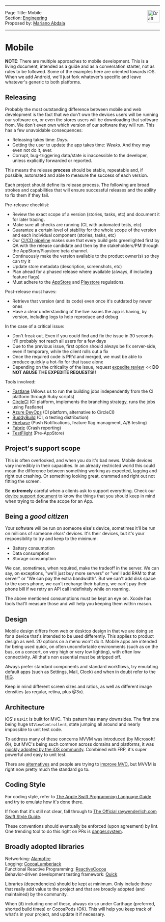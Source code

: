 ***
<img src="http://f.cl.ly/items/1Q3O263G3R0T1b1u1u0v/cb_draft_label.png" alt="Draft Content" title="Draft Content" height="40" align="right">

Page Title: Mobile  
Section: [Engineering](https://github.com/citrusbyte/citrusbyte-wiki/wiki/Engineering)  
Proposed by: [Mariano Abdala](https://github.com/citrusbyte/citrusbyte-wiki/wiki/Team-Introductions#mariano-abdala)
***

# Mobile

**NOTE**: There are multiple approaches to mobile development. This is a living document, intended as a guide and as a conversation starter, not as rules to be followed. Some of the examples here are oriented towards iOS. When we add Android, we'll just fork whatever's specific and leave whatever's generic to both platforms.

## Releasing

Probably the most outstanding difference between mobile and web development is the fact that we don't own the devices users will be running our software on, or even the stores users will be downloading that software from. We don't even own which version of our software they will run. This has a few unavoidable consequences:

* Releasing takes time: *Days*.
* Getting the user to update the app takes time: *Weeks*. And they may even not do it, ever.
* Corrupt, bug-triggering data/state is inaccessible to the developer, unless explicitly forwarded or reported.

This means the release **process** should be stable, repeatable and, if possible, automated and able to measure the success of each version.

Each project should define its release process. The following are broad strokes and capabilities that will ensure successful releases and the ability to fix them if they fail.

Pre-release checklist:
* Review the exact scope of a version (stories, tasks, etc) and document it for later tracing.
* Make sure all checks are running (CI, with automated tests, etc)
* Guarantee a certain level of stability for the whole scope of the version and each individual component (stories, tasks, etc)
* Our [CI/CD pipeline](/Documentation/continuous-integration.md) makes sure that every build gets greenlighted first by QA with the release candidate and then by the stakeholders/PM through the AppStore/Playstore beta channel.
* Continuously make the version available to the product owner(s) so they can try it
* Update store metadata (description, screenshots, etc)
* Plan ahead for a phased release where available (always, if including feature flags)
* Must adhere to the [AppStore](https://developer.apple.com/app-store/review/guidelines/) and [Playstore](https://play.google.com/about/developer-content-policy/) regulations.

Post-release must haves:
* Retrieve that version (and its code) even once it's outdated by newer ones
* Have a clear understanding of the live issues the app is having, by version, including logs to help reproduce and debug

In the case of a critical issue:
* Don't freak out. Even if you could find and fix the issue in 30 seconds it'll probably not reach all users for a few days
* Due to the previous issue, first option should always be fix server-side, even if temporary, while the client rolls out a fix
* Once the required code is PR'd and merged, we must be able to produce quickly a hot-fix for that issue alone
* Depending on the criticality of the issue, request [expedite review](https://developer.apple.com/contact/app-store/?topic=expedite) << **DO NOT ABUSE THE EXPEDITE REQUESTS!!**

Tools involved:
* [Fastlane](https://fastlane.tools) (Allows us to run the building jobs independently from the CI platform through Ruby scripts)
* [CircleCI](https://www.circleci.com/) (CI platform, implements the branching strategy, runs the jobs using Fastlane)
* [Azure DevOps](https://dev.azure.com/) (CI platform, alternative to CircleCI)
* [BuddyBuild](https://www.buddybuild.com) (CI, α testing distribution)
* [Firebase](https://firebase.google.com/) (Push Notifications, feature flag managment, A/B testing)
* [Fabric](https://get.fabric.io) (Crash reporting)
* [TestFlight](https://itunesconnect.apple.com) (Pre-AppStore)


## Project's support scope
This is often overlooked, and when you do it's bad news. Mobile devices vary incredibly in their capacities. In an already restricted world this could mean the difference between something working as expected, lagging and right out crashing. Or something looking great, crammed and right out not fitting the screen.

Be **extremely** careful when a clients ask to support everything. Check our [device support document](/Documentation/device-support-matrix.md) to know the things that you should keep in mind when trying to define the scope for an App.

## Being a _good citizen_
Your software will be run on someone else's device, sometimes it'll be run on millions of someone _elses_' devices. It's their devices, but it's your responsibility to try and keep to the minimum:
* Battery consumption
* Data consumption
* Storage consumption

We can, sometimes, when required, make the tradeoff in the server. We can say, on exceptions, "we'll just buy more servers" or "we'll add RAM to that server" or "We can pay the extra bandwidth". But we can't add disk space to the users phone, we can't recharge their battery, we can't pay their phone bill if we retry an API call indefinitely while on roaming.

The above mentioned consumptions must be kept an eye on. Xcode has tools that'll measure those and will help you keeping them within reason.

## Design
Mobile design differs from web or desktop design in that we are doing so for a device that's intended to be used differently. This applies to product design as well. 20 options on a menu won't do it. Mobile apps are intended for being used quick, on often uncomfortable environments (such as on the bus, on a concert, on very high or very low lighting), with often low connectivity. All that's non essential must be stripped off.

Always prefer standard components and standard workflows, try emulating default apps (such as Settings, Mail, Clock) and when in doubt refer to the [HIG](https://developer.apple.com/ios/human-interface-guidelines/overview/themes/).

Keep in mind different screen sizes and ratios, as well as different image densities (as regular, retina, plus @3x).

## Architecture
iOS's `UIKit` is built for MVC. This pattern has many downsides. The first one being huge `UIViewController`s, state jumping all around and nearly impossible to unit test code.

To address many of these concerns MVVM was introduced (by Microsoft! 😱), but MVC's being such common across domains and platforms, it was [quickly adopted by the iOS community](https://www.objc.io/issues/13-architecture/mvvm/). Combined with FRP, it's super powerful and easy to unit test.

There are [alternatives](https://www.objc.io/issues/13-architecture/viper/) and people are trying to [improve MVC](https://davedelong.com/blog/2017/11/06/a-better-mvc-part-1-the-problems/), but MVVM is right now pretty much the standard go to.

## Coding Style
For coding style, refer to [The Apple Swift Programming Language Guide](https://developer.apple.com/library/content/documentation/Swift/Conceptual/Swift_Programming_Language/index.html#//apple_ref/doc/uid/TP40014097-CH3-ID0) and try to emulate how it's done there.

If from that it's still not clear, fall through to [The Official raywenderlich.com Swift Style Guide](https://github.com/raywenderlich/swift-style-guide).

These conventions should eventually be enforced (upon agreement) by lint. One trending tool to do this right on PRs is [danger.system](http://danger.systems/js/swift.html).

## Broadly adopted libraries
Networking: [Alamofire](https://github.com/Alamofire/Alamofire)  
Logging: [CocoaLumberjack](https://github.com/CocoaLumberjack/CocoaLumberjack)  
Functional Reactive Programming: [ReactiveCocoa](https://github.com/ReactiveCocoa/ReactiveCocoa)  
Behavior-driven development testing framework: [Quick](https://github.com/Quick/Quick)

Libraries (dependencies) should be kept at minimum. Only include those that really add value to the project and that are broadly adopted (and maintained) by the community.

When (if) including one of these, always do so under Carthage (preferred, shorted build times) or CocoaPods (OK). This will help you keep track of what's in your project, and update it if necessary.
